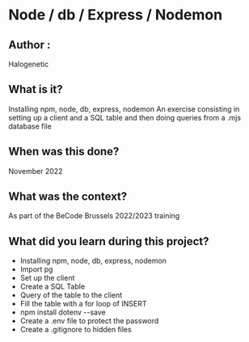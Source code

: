 # Node / db / Express / Nodemon

## Author :
Halogenetic

## What is it?
Installing npm, node, db, express, nodemon
An exercise consisting in setting up a client and a SQL table and then doing queries from a .mjs database file

## When was this done?
November 2022

## What was the context?
As part of the BeCode Brussels 2022/2023 training

## What did you learn during this project?
- Installing npm, node, db, express, nodemon
- Import pg
- Set up the client
- Create a SQL Table
- Query of the table to the client
- Fill the table with a for loop of INSERT
- npm install dotenv --save
- Create a .env file to protect the password
- Create a .gitignore to hidden files